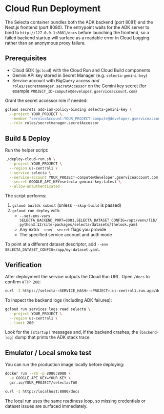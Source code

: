# Cloud Run Deployment

The Selecta container bundles both the ADK backend (port 8081) and the Next.js
frontend (port 8080). The entrypoint waits for the ADK server to bind to
`http://127.0.0.1:8081/docs` before launching the frontend, so a failed backend
startup will surface as a readable error in Cloud Logging rather than an
anonymous proxy failure.

## Prerequisites

- Cloud SDK (`gcloud`) with the Cloud Run and Cloud Build components
- Gemini API key stored in Secret Manager (e.g. `selecta-gemini-key`)
- Service account with BigQuery access *and* `roles/secretmanager.secretAccessor`
  on the Gemini key secret (for example `PROJECT_ID-compute@developer.gserviceaccount.com`)

Grant the secret accessor role if needed:

```bash
gcloud secrets add-iam-policy-binding selecta-gemini-key \
  --project YOUR_PROJECT \
  --member "serviceAccount:YOUR_PROJECT-compute@developer.gserviceaccount.com" \
  --role roles/secretmanager.secretAccessor
```

## Build & Deploy

Run the helper script:

```bash
./deploy-cloud-run.sh \
  --project YOUR_PROJECT \
  --region us-central1 \
  --service selecta \
  --service-account YOUR_PROJECT-compute@developer.gserviceaccount.com \
  --secret GOOGLE_API_KEY=selecta-gemini-key:latest \
  --allow-unauthenticated
```

The script performs:

1. `gcloud builds submit` (unless `--skip-build` is passed)
2. `gcloud run deploy` with:
   - `--set-env-vars SELECTA_BACKEND_PORT=8081,SELECTA_DATASET_CONFIG=/opt/venv/lib/python3.12/site-packages/selecta/datasets/thelook.yaml`
   - Any extra `--env`/`--secret` flags you provide
   - The specified service account and auth mode

To point at a different dataset descriptor, add
`--env SELECTA_DATASET_CONFIG=/app/my-dataset.yaml`.

## Verification

After deployment the service outputs the Cloud Run URL. Open `/docs` to confirm
`HTTP 200`:

```bash
curl -I https://selecta-<SERVICE_HASH>-<PROJECT>.us-central1.run.app/docs
```

To inspect the backend logs (including ADK failures):

```bash
gcloud run services logs read selecta \
  --project YOUR_PROJECT \
  --region us-central1 \
  --limit 200
```

Look for the `[startup]` messages and, if the backend crashes, the
`[backend-log]` dump that prints the ADK stack trace.

## Emulator / Local smoke test

You can run the production image locally before deploying:

```bash
docker run --rm -p 8080:8080 \
  -e GOOGLE_API_KEY=YOUR_KEY \
  gcr.io/YOUR_PROJECT/selecta:TAG

curl -I http://localhost:8080/docs
```

The local run uses the same readiness loop, so missing credentials or dataset
issues are surfaced immediately.

